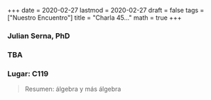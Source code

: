 +++
date      = 2020-02-27
lastmod   = 2020-02-27
draft     = false
tags      = ["Nuestro Encuentro"]
title     = "Charla 45..."
math      = true
+++

### Julian Serna, PhD

### TBA

### Lugar: C119 



> Resumen: álgebra y más álgebra


